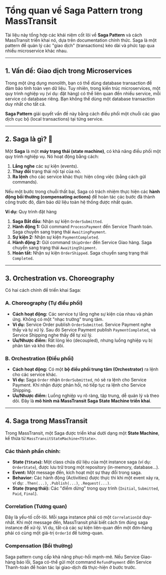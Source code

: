 # Tổng quan về Saga Pattern trong MassTransit

Tài liệu này tổng hợp các khái niệm cốt lõi về **Saga Pattern** và cách MassTransit triển khai nó, dựa trên documentation chính thức. Saga là một pattern để quản lý các "giao dịch" (transactions) kéo dài và phức tạp qua nhiều microservice khác nhau.

---

## 1. Vấn đề: Giao dịch trong Microservices

Trong một ứng dụng monolith, bạn có thể dùng database transaction để đảm bảo tính toàn vẹn dữ liệu. Tuy nhiên, trong kiến trúc microservices, một quy trình nghiệp vụ (ví dụ: đặt hàng) có thể liên quan đến nhiều service, mỗi service có database riêng. Bạn không thể dùng một database transaction duy nhất cho tất cả.

**Saga Pattern** giải quyết vấn đề này bằng cách điều phối một chuỗi các giao dịch cục bộ (local transactions) tại từng service.



---

## 2. Saga là gì? 📜

Một **Saga** là một **máy trạng thái (state machine)**, có khả năng điều phối một quy trình nghiệp vụ. Nó hoạt động bằng cách:
1.  **Lắng nghe** các sự kiện (events).
2.  **Thay đổi** trạng thái nội tại của nó.
3.  **Ra lệnh** cho các service khác thực hiện công việc (bằng cách gửi commands).

Nếu một bước trong chuỗi thất bại, Saga có trách nhiệm thực hiện các **hành động bồi thường (compensating actions)** để hoàn tác các bước đã thành công trước đó, đảm bảo dữ liệu toàn hệ thống được nhất quán.

**Ví dụ:** Quy trình đặt hàng
1.  **Saga Bắt đầu:** Nhận sự kiện `OrderSubmitted`.
2.  **Hành động 1:** Gửi command `ProcessPayment` đến Service Thanh toán. Saga chuyển sang trạng thái `AwaitingPayment`.
3.  **Sự kiện 2:** Nhận sự kiện `PaymentCompleted`.
4.  **Hành động 2:** Gửi command `ShipOrder` đến Service Giao hàng. Saga chuyển sang trạng thái `AwaitingShipment`.
5.  **Hoàn tất:** Nhận sự kiện `OrderShipped`. Saga chuyển sang trạng thái `Completed`.

---

## 3. Orchestration vs. Choreography

Có hai cách chính để triển khai Saga:

### A. Choreography (Tự điều phối)
* **Cách hoạt động:** Các service tự lắng nghe sự kiện của nhau và phản ứng. Không có một "nhạc trưởng" trung tâm.
* **Ví dụ:** Service Order publish `OrderSubmitted`. Service Payment nghe thấy và tự xử lý. Sau đó Service Payment publish `PaymentCompleted`, và Service Shipping nghe thấy để tự xử lý.
* **Ưu/Nhược điểm:** Rất lỏng lẻo (decoupled), nhưng luồng nghiệp vụ bị phân tán và khó theo dõi.

### B. Orchestration (Điều phối)
* **Cách hoạt động:** Có một **bộ điều phối trung tâm (Orchestrator)** ra lệnh cho các service khác.
* **Ví dụ:** Saga `Order` nhận `OrderSubmitted`, nó sẽ ra lệnh cho Service Payment. Khi nhận được phản hồi, nó tiếp tục ra lệnh cho Service Shipping.
* **Ưu/Nhược điểm:** Luồng nghiệp vụ rõ ràng, tập trung, dễ quản lý và theo dõi. Đây là **mô hình mà MassTransit Saga State Machine triển khai**.

---

## 4. Saga trong MassTransit

Trong MassTransit, một Saga được triển khai dưới dạng một **State Machine**, kế thừa từ `MassTransitStateMachine<TState>`.

### Các thành phần chính:
* **State (`TState`):** Một class chứa dữ liệu của một instance saga (ví dụ: `OrderState`), được lưu trữ trong một repository (in-memory, database...).
* **Event:** Một message đến, kích hoạt một sự thay đổi trong saga.
* **Behavior:** Các hành động (Activities) được thực thi khi một event xảy ra, ví dụ: `.Then(...)`, `.Publish(...)`, `.Request(...)`.
* **State (trạng thái):** Các "điểm dừng" trong quy trình (`Initial`, `Submitted`, `Paid`, `Final`).

### Correlation (Tương quan)
Đây là yếu-tố cốt-lõi. Mỗi saga instance phải có một `CorrelationId` duy-nhất. Khi một message đến, MassTransit phải biết cách tìm đúng saga instance để xử-lý. Ví dụ, tất-cả các sự kiện liên-quan đến một đơn-hàng phải có cùng một giá-trị `OrderId` để tương-quan.

### Compensation (Bồi thường)
Saga pattern cung cấp khả năng phục-hồi mạnh-mẽ. Nếu Service Giao-hàng báo lỗi, Saga có-thể gửi một command `RefundPayment` đến Service Thanh-toán để hoàn tác lại giao-dịch đã thực-hiện ở bước trước.